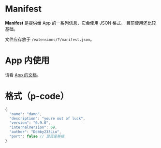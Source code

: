 # Manifest
**Manifest** 是提供给 App 的一系列信息，它会使用 JSON 格式。
目前使用还比较基础。

文件应存放于 `/extensions/?/manifest.json`。
# App 内使用
请看 [App 的文档](https://github.com/Dobby233Liu/extension-installer/tree/master/docs/hunger/design#%E9%A6%96%E9%A1%B5%E9%9D%A2)。
# 格式（p-code）
```javascript
{
  "name": "damn",
  "description": "youre out of luck",
  "version": "6.9.0",
  "internalVersion": 69,
  "author": "Dobby233Liu",
  "port": false // 是否是移植
}
```
